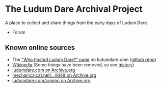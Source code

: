 # The Ludum Dare Archival Project
A place to collect and share things from the early days of Ludum Dare.

* Forum

## Known online sources
* The ["Who hosted Ludum Dare?" page](https://ludumdare.com/resources/questions/who-hosted-ludum-dare/) on ludumdare.com ([github repo](https://github.com/LudumDare/ludumdare.com))
* [Wikipedia](https://en.wikipedia.org/wiki/Ludum_Dare) (Some things have been removed, so see [history](https://en.wikipedia.org/w/index.php?title=Ludum_Dare&action=history))
* [ludumdare.com on Archive.org](https://web.archive.org/web/20230000000000*/ludumdare.com)
* [mechanicalcat.net/.../ld48 on Archive.org](https://web.archive.org/web/20230000000000*/http://www.mechanicalcat.net/tech/ld48/)
* [ludumdare.com/compo on Archive.org](https://web.archive.org/web/20230000000000*/ludumdare.com/compo/)

